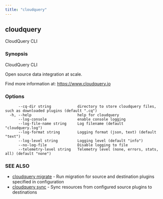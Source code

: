 ```yaml
---
title: "cloudquery"
---
```

## cloudquery

CloudQuery CLI

### Synopsis

CloudQuery CLI

Open source data integration at scale.

Find more information at:
	https://www.cloudquery.io

### Options

```
      --cq-dir string            directory to store cloudquery files, such as downloaded plugins (default ".cq")
  -h, --help                     help for cloudquery
      --log-console              enable console logging
      --log-file-name string     Log filename (default "cloudquery.log")
      --log-format string        Logging format (json, text) (default "text")
      --log-level string         Logging level (default "info")
      --no-log-file              Disable logging to file
      --telemetry-level string   Telemetry level (none, errors, stats, all) (default "none")
```

### SEE ALSO

* [cloudquery migrate](/docs/reference/cli/cloudquery_migrate)	 - Run migration for source and destination plugins specified in configuration
* [cloudquery sync](/docs/reference/cli/cloudquery_sync)	 - Sync resources from configured source plugins to destinations

